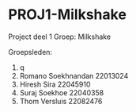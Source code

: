 # PROJ1-Milkshake
Project deel 1
Groep: Milkshake

Groepsleden: 
1. q
2. Romano Soekhnandan 22013024
3. Hiresh Sira 22045910
4. Suraj Soekhoe 22040358
5. Thom Versluis 22082476
